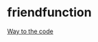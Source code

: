 # friendfunction
[Way to the code](https://github.com/ASTHA193/friendfunction/commit/a6ea84713bf93292f360e65d99c3b411836ff5aa)
